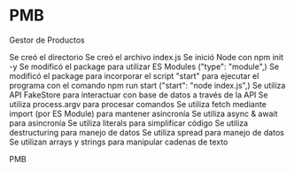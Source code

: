# PMB

Gestor de Productos

Se creó el directorio
Se creó el archivo index.js
Se inició Node con npm init -y
Se modificó el package para utilizar ES Modules ("type": "module",)
Se modificó el package para incorporar el script "start" para ejecutar el programa con el comando npm run start ("start": "node index.js",)
Se utiliza API FakeStore para interactuar con base de datos a través de la API
Se utiliza process.argv para procesar comandos
Se utiliza fetch mediante import (por ES Module) para mantener asincronía
Se utiliza async & await para asincronía
Se utiliza literals para simplificar código
Se utiliza destructuring para manejo de datos
Se utiliza spread para manejo de datos
Se utilizan arrays y strings para manipular cadenas de texto

PMB
